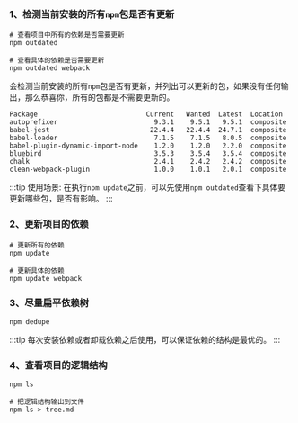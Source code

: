 ### 1、检测当前安装的所有`npm`包是否有更新

```shell
# 查看项目中所有的依赖是否需要更新
npm outdated

# 查看具体的依赖是否需要更新
npm outdated webpack
```

会检测当前安装的所有`npm`包是否有更新，并列出可以更新的包，如果没有任何输出，那么恭喜你，所有的包都是不需要更新的。

```shell
Package                           Current   Wanted  Latest  Location
autoprefixer                        9.3.1    9.5.1   9.5.1  composite
babel-jest                         22.4.4   22.4.4  24.7.1  composite
babel-loader                        7.1.5    7.1.5   8.0.5  composite
babel-plugin-dynamic-import-node    1.2.0    1.2.0   2.2.0  composite
bluebird                            3.5.3    3.5.4   3.5.4  composite
chalk                               2.4.1    2.4.2   2.4.2  composite
clean-webpack-plugin                1.0.0    1.0.1   2.0.1  composite
```

:::tip
使用场景: 在执行`npm update`之前，可以先使用`npm outdated`查看下具体要更新哪些包，是否有影响。
:::

### 2、更新项目的依赖

```shell
# 更新所有的依赖
npm update

# 更新具体的依赖
npm update webpack
```

### 3、尽量扁平依赖树

```shell
npm dedupe
```

:::tip
每次安装依赖或者卸载依赖之后使用，可以保证依赖的结构是最优的。
:::

### 4、查看项目的逻辑结构

```shell
npm ls

# 把逻辑结构输出到文件
npm ls > tree.md
```